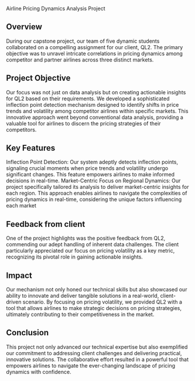 Airline Pricing Dynamics Analysis Project

## Overview
During our capstone project, our team of five dynamic students collaborated on a compelling assignment for our client, QL2. The primary objective was to unravel intricate correlations in pricing dynamics among competitor and partner airlines across three distinct markets.

## Project Objective
Our focus was not just on data analysis but on creating actionable insights for QL2 based on their requirements. We developed a sophisticated inflection point detection mechanism designed to identify shifts in price trends and volatility among competitor airlines within specific markets. This innovative approach went beyond conventional data analysis, providing a valuable tool for airlines to discern the pricing strategies of their competitors.

## Key Features
Inflection Point Detection: Our system adeptly detects inflection points, signaling crucial moments when price trends and volatility undergo significant changes. This feature empowers airlines to make informed decisions in real-time.
Market-Centric Focus on Regional Dynamics: Our project specifically tailored its analysis to deliver market-centric insights for each region. This approach enables airlines to navigate the complexities of pricing dynamics in real-time, considering the unique factors influencing each market

## Feedback from client
One of the project highlights was the positive feedback from QL2, commending our adept handling of inherent data challenges. The client particularly appreciated our focus on pricing volatility as a key metric, recognizing its pivotal role in gaining actionable insights.

## Impact

Our mechanism not only honed our technical skills but also showcased our ability to innovate and deliver tangible solutions in a real-world, client-driven scenario. By focusing on pricing volatility, we provided QL2 with a tool that allows airlines to make strategic decisions on pricing strategies, ultimately contributing to their competitiveness in the market.

## Conclusion

This project not only advanced our technical expertise but also exemplified our commitment to addressing client challenges and delivering practical, innovative solutions. The collaborative effort resulted in a powerful tool that empowers airlines to navigate the ever-changing landscape of pricing dynamics with confidence.
